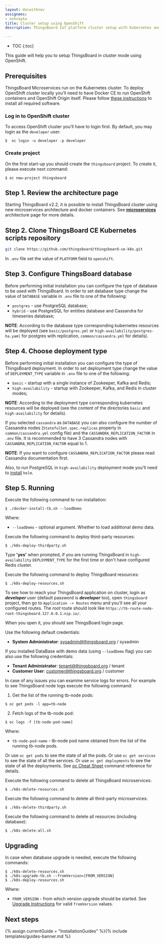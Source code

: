 ```yaml
---
layout: docwithnav
assignees:
- ashvayka
title: Cluster setup using OpenShift
description: ThingsBoard IoT platform cluster setup with Kubernetes and OpenShift guide

---
```


* TOC
{:toc}

This guide will help you to setup ThingsBoard in cluster mode using OpenShift. 

## Prerequisites

ThingsBoard Microservices run on the Kubernetes cluster. To deploy OpenShift cluster locally you'll need to have Docker CE to run OpenShift containers and OpenShift Origin itself. 
Please follow [these instructions](https://www.techrepublic.com/article/how-to-install-openshift-origin-on-ubuntu-18-04/) to install all required software.


### Log in to OpenShift cluster

To access OpenShift cluster you'll have to login first. By default, you may login as the `developer` user:

`
$  oc login -u developer -p developer
` 

### Create project

On the first start-up you should create the `thingsboard` project.
To create it, please execute next command:

`
$ oc new-project thingsboard
` 


## Step 1. Review the architecture page

Starting ThingsBoard v2.2, it is possible to install ThingsBoard cluster using new microservices architecture and docker containers. 
See [**microservices**](/docs/reference/msa/) architecture page for more details.

## Step 2. Clone ThingsBoard CE Kubernetes scripts repository

```bash
git clone https://github.com/thingsboard/thingsboard-ce-k8s.git
```

In `.env` file set the value of `PLATFORM` field to `openshift`.

## Step 3. Configure ThingsBoard database

Before performing initial installation you can configure the type of database to be used with ThingsBoard.
In order to set database type change the value of `DATABASE` variable in `.env` file to one of the following:

- `postgres` - use PostgreSQL database;
- `hybrid` - use PostgreSQL for entities database and Cassandra for timeseries database;

**NOTE**: According to the database type corresponding kubernetes resources will be deployed (see `basic/postgres.yml` or `high-availability/postgres-ha.yaml` for postgres with replication, `common/cassandra.yml` for details).

## Step 4. Choose deployment type

Before performing initial installation you can configure the type of ThingsBoard deployment.
In order to set deployment type change the value of `DEPLOYMENT_TYPE` variable in `.env` file to one of the following:

- `basic` - startup with a single instance of Zookeeper, Kafka and Redis;
- `high-availability` - startup with Zookeeper, Kafka, and Redis in cluster modes;

**NOTE**: According to the deployment type corresponding kubernetes resources will be deployed (see the content of the directories `basic` and `high-availability` for details).

If you selected `cassandra` as `DATABASE` you can also configure the number of Cassandra nodes (`StatefulSet.spec.replicas` property in `common/cassandra.yml` config file) and the `CASSANDRA_REPLICATION_FACTOR` in `.env` file. 
It is recommended to have 3 Cassandra nodes with `CASSANDRA_REPLICATION_FACTOR` equal to 1.

**NOTE**: If you want to configure `CASSANDRA_REPLICATION_FACTOR` please read Cassandra documentation first.  

Also, to run PostgreSQL in `high-availability` deployment mode you'll need to  [install](https://helm.sh/docs/intro/install/) `helm`.

## Step 5. Running

Execute the following command to run installation:

`
$ ./docker-install-tb.sh --loadDemo
`

Where:

- `--loadDemo` - optional argument. Whether to load additional demo data.

Execute the following command to deploy third-party resources:

`
$ ./k8s-deploy-thirdparty.sh
`

Type **'yes'** when prompted, if you are running ThingsBoard in `high-availability` `DEPLOYMENT_TYPE` for the first time or don't have configured Redis cluster.


Execute the following command to deploy ThingsBoard resources:

`
$ ./k8s-deploy-resources.sh
`

To see how to reach your ThingsBoard application on cluster, login as ***developer*** user (default password is ***developer*** too), open `thingsboard` project, then go to `Application -> Routes` menu and you'll see all your configured routes.
The *root* route should look like `https://tb-route-node-root-thingsboard.127.0.0.1.nip.io/`.

When you open it, you should see ThingsBoard login page.

Use the following default credentials:

- **System Administrator**: sysadmin@thingsboard.org / sysadmin

If you installed DataBase with demo data (using `--loadDemo` flag) you can also use the following credentials:

- **Tenant Administrator**: tenant@thingsboard.org / tenant
- **Customer User**: customer@thingsboard.org / customer

In case of any issues you can examine service logs for errors.
For example to see ThingsBoard node logs execute the following command:

1) Get the list of the running tb-node pods:

`
$ oc get pods -l app=tb-node
`

2) Fetch logs of the tb-node pod:

`
$ oc logs -f [tb-node-pod-name]
`

Where:

- `tb-node-pod-name` - tb-node pod name obtained from the list of the running tb-node pods.

Or use `oc get pods` to see the state of all the pods.
Or use `oc get services` to see the state of all the services.
Or use `oc get deployments` to see the state of all the deployments.
See [oc Cheat Sheet](https://design.jboss.org/redhatdeveloper/marketing/openshift_cheatsheet/cheatsheet/images/openshift_cheat_sheet_r1v1.pdf) command reference for details.

Execute the following command to delete all ThingsBoard microservices:

`
$ ./k8s-delete-resources.sh
`

Execute the following command to delete all third-party microservices:

`
$ ./k8s-delete-thirdparty.sh
`

Execute the following command to delete all resources (including database):

`
$ ./k8s-delete-all.sh
`

## Upgrading

In case when database upgrade is needed, execute the following commands:

```
$ ./k8s-delete-resources.sh
$ ./k8s-upgrade-tb.sh --fromVersion=[FROM_VERSION]
$ ./k8s-deploy-resources.sh
```

Where:

- `FROM_VERSION` - from which version upgrade should be started. See [Upgrade Instructions](https://thingsboard.io/docs/user-guide/install/upgrade-instructions) for valid `fromVersion` values.

## Next steps

{% assign currentGuide = "InstallationGuides" %}{% include templates/guides-banner.md %}
